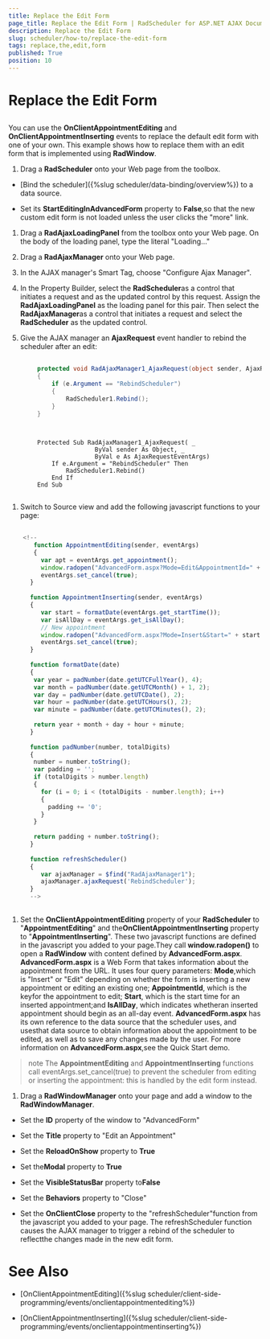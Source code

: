 ```yaml
---
title: Replace the Edit Form
page_title: Replace the Edit Form | RadScheduler for ASP.NET AJAX Documentation
description: Replace the Edit Form
slug: scheduler/how-to/replace-the-edit-form
tags: replace,the,edit,form
published: True
position: 10
---
```


# Replace the Edit Form



## 

You can use the **OnClientAppointmentEditing** and **OnClientAppointmentInserting** events to replace the default edit form with one of your own. This example shows how to replace them with an edit form that is implemented using **RadWindow**.

1. Drag a **RadScheduler** onto your Web page from the toolbox.

* [Bind the scheduler]({%slug scheduler/data-binding/overview%}) to a data source.

* Set its **StartEditingInAdvancedForm** property to **False**,so that the new custom edit form is not loaded unless the user clicks the "more" link.

1. Drag a **RadAjaxLoadingPanel** from the toolbox onto your Web page. On the body of the loading panel, type the literal "Loading..."

1. Drag a **RadAjaxManager** onto your Web page.

1. In the AJAX manager's Smart Tag, choose "Configure Ajax Manager".

1. In the Property Builder, select the **RadScheduler**as a control that initiates a request and as the updated control by this request. Assign the **RadAjaxLoadingPanel** as the loading panel for this pair. Then select the **RadAjaxManager**as a control that initiates a request and select the **RadScheduler** as the updated control.

1. Give the AJAX manager an **AjaxRequest** event handler to rebind the scheduler after an edit:



````C#
	
	    protected void RadAjaxManager1_AjaxRequest(object sender, AjaxRequestEventArgs e)
	    {
	        if (e.Argument == "RebindScheduler")
	        {
	            RadScheduler1.Rebind();
	        }
	    }
	    
````
````VB.NET
	
	    Protected Sub RadAjaxManager1_AjaxRequest( _
	                    ByVal sender As Object, _
	                    ByVal e As AjaxRequestEventArgs)
	        If e.Argument = "RebindScheduler" Then
	            RadScheduler1.Rebind()
	        End If
	    End Sub
	
````


1. Switch to Source view and add the following javascript functions to your page:

````JavaScript
	
	<!--  
	   function AppointmentEditing(sender, eventArgs)
	   {
	     var apt = eventArgs.get_appointment();
	     window.radopen("AdvancedForm.aspx?Mode=Edit&AppointmentId=" + apt.ID, "AdvancedForm");
	     eventArgs.set_cancel(true);
	  }
	  
	  function AppointmentInserting(sender, eventArgs)
	  {
	     var start = formatDate(eventArgs.get_startTime());
	     var isAllDay = eventArgs.get_isAllDay();
	     // New appointment
	     window.radopen("AdvancedForm.aspx?Mode=Insert&Start=" + start + "&IsAllDay=" + isAllDay, "AdvancedForm");   
	     eventArgs.set_cancel(true);
	  }
	  
	  function formatDate(date)
	  {
	   var year = padNumber(date.getUTCFullYear(), 4);
	   var month = padNumber(date.getUTCMonth() + 1, 2);
	   var day = padNumber(date.getUTCDate(), 2);
	   var hour = padNumber(date.getUTCHours(), 2);
	   var minute = padNumber(date.getUTCMinutes(), 2);
	   
	   return year + month + day + hour + minute;
	  }
	  
	  function padNumber(number, totalDigits)
	  {
	   number = number.toString();
	   var padding = '';
	   if (totalDigits > number.length)
	   {
	     for (i = 0; i < (totalDigits - number.length); i++)
	     {
	       padding += '0';
	     }
	   }
	   
	   return padding + number.toString();
	  }
	  
	  function refreshScheduler()
	  {
	     var ajaxManager = $find("RadAjaxManager1");
	     ajaxManager.ajaxRequest('RebindScheduler');
	  }
	  -->      
	
````



1. Set the **OnClientAppointmentEditing** property of your **RadScheduler** to "**AppointmentEditing**" and the**OnClientAppointmentInserting** property to "**AppointmentInserting**". These two javascript functions are defined in the javascript you added to your page.They call **window.radopen()** to open a **RadWindow** with content defined by **AdvancedForm.aspx**. **AdvancedForm.aspx** is a Web Form that takes information about the appointment from the URL. It uses four query parameters: **Mode**,which is "Insert" or "Edit" depending on whether the form is inserting a new appointment or editing an existing one; **AppointmentId**, which is the keyfor the appointment to edit; **Start**, which is the start time for an inserted appointment;and **IsAllDay**, which indicates whetheran inserted appointment should begin as an all-day event. **AdvancedForm.aspx** has its own reference to the data source that the scheduler uses, and usesthat data source to obtain information about the appointment to be edited, as well as to save any changes made by the user. For more information on **AdvancedForm.aspx**,see the Quick Start demo.

>note The **AppointmentEditing** and **AppointmentInserting** functions call eventArgs.set_cancel(true) to prevent the scheduler from editing or inserting the appointment: this is handled by the edit form instead.
>


1. Drag a **RadWindowManager** onto your page and add a window to the **RadWindowManager**.

* Set the **ID** property of the window to "AdvancedForm"

* Set the **Title** property to "Edit an Appointment"

* Set the **ReloadOnShow** property to **True**

* Set the**Modal** property to **True**

* Set the **VisibleStatusBar** property to**False**

* Set the **Behaviors** property to "Close"

* Set the **OnClientClose** property to the "refreshScheduler"function from the javascript you added to your page. The refreshScheduler function causes the AJAX manager to trigger a rebind of the scheduler to reflectthe changes made in the new edit form.



# See Also

 * [OnClientAppointmentEditing]({%slug scheduler/client-side-programming/events/onclientappointmentediting%})

 * [OnClientAppointmentInserting]({%slug scheduler/client-side-programming/events/onclientappointmentinserting%})
